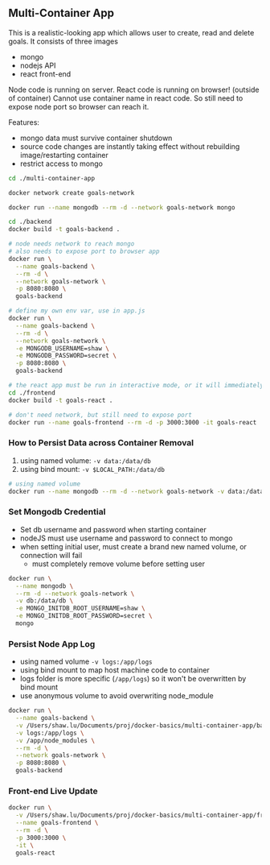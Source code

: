 ## Multi-Container App

This is a realistic-looking app which allows user to create, read and delete goals. It consists of three images

- mongo
- nodejs API
- react front-end

Node code is running on server. React code is running on browser! (outside of container) Cannot use container name in react code. So still need to expose node port so browser can reach it.

Features:

- mongo data must survive container shutdown
- source code changes are instantly taking effect without rebuilding image/restarting container
- restrict access to mongo

```bash
cd ./multi-container-app

docker network create goals-network

docker run --name mongodb --rm -d --network goals-network mongo

cd ./backend
docker build -t goals-backend .

# node needs network to reach mongo
# also needs to expose port to browser app
docker run \
  --name goals-backend \
  --rm -d \
  --network goals-network \
  -p 8080:8080 \
  goals-backend

# define my own env var, use in app.js
docker run \
  --name goals-backend \
  --rm -d \
  --network goals-network \
  -e MONGODB_USERNAME=shaw \
  -e MONGODB_PASSWORD=secret \
  -p 8080:8080 \
  goals-backend

# the react app must be run in interactive mode, or it will immediately stop
cd ./frontend
docker build -t goals-react .

# don't need network, but still need to expose port
docker run --name goals-frontend --rm -d -p 3000:3000 -it goals-react
```

### How to Persist Data across Container Removal

1. using named volume: `-v data:/data/db`
2. using bind mount: `-v $LOCAL_PATH:/data/db`

```bash
# using named volume
docker run --name mongodb --rm -d --network goals-network -v data:/data/db mongo
```

### Set Mongodb Credential

- Set db username and password when starting container
- nodeJS must use username and password to connect to mongo
- when setting initial user, must create a brand new named volume, or connection will fail
  - must completely remove volume before setting user

```bash
docker run \
  --name mongodb \
  --rm -d --network goals-network \
  -v db:/data/db \
  -e MONGO_INITDB_ROOT_USERNAME=shaw \
  -e MONGO_INITDB_ROOT_PASSWORD=secret \
  mongo
```

### Persist Node App Log

- using named volume `-v logs:/app/logs`
- using bind mount to map host machine code to container
- logs folder is more specific (`/app/logs`) so it won't be overwritten by bind mount
- use anonymous volume to avoid overwriting node_module

```bash
docker run \
  --name goals-backend \
  -v /Users/shaw.lu/Documents/proj/docker-basics/multi-container-app/backend:/app \
  -v logs:/app/logs \
  -v /app/node_modules \
  --rm -d \
  --network goals-network \
  -p 8080:8080 \
  goals-backend
```

### Front-end Live Update

```bash
docker run \
  -v /Users/shaw.lu/Documents/proj/docker-basics/multi-container-app/frontend/src:/app/src \
  --name goals-frontend \
  --rm -d \
  -p 3000:3000 \
  -it \
  goals-react
```
